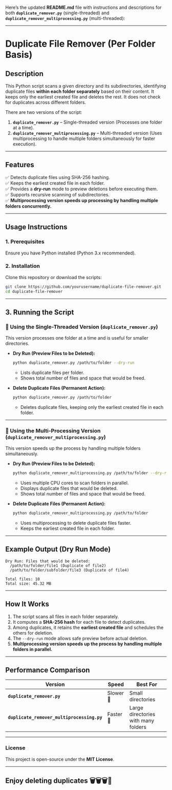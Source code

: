 Here’s the updated **README.md** file with instructions and descriptions for both **`duplicate_remover.py`** (single-threaded) and **`duplicate_remover_multiprocessing.py`** (multi-threaded):  

---

# **Duplicate File Remover (Per Folder Basis)**  

## **Description**  
This Python script scans a given directory and its subdirectories, identifying duplicate files **within each folder separately** based on their content. It keeps only the earliest created file and deletes the rest. It does not check for duplicates across different folders.  

There are two versions of the script:  

1. **`duplicate_remover.py`** – Single-threaded version (Processes one folder at a time).  
2. **`duplicate_remover_multiprocessing.py`** – Multi-threaded version (Uses multiprocessing to handle multiple folders simultaneously for faster execution).  

---

## **Features**  
✅ Detects duplicate files using SHA-256 hashing.  
✅ Keeps the earliest created file in each folder.  
✅ Provides a **dry-run** mode to preview deletions before executing them.  
✅ Supports recursive scanning of subdirectories.  
✅ **Multiprocessing version speeds up processing by handling multiple folders concurrently.**  

---

## **Usage Instructions**  

### **1. Prerequisites**  
Ensure you have Python installed (Python 3.x recommended).  

### **2. Installation**  
Clone this repository or download the scripts:  
```sh
git clone https://github.com/yourusername/duplicate-file-remover.git
cd duplicate-file-remover
```

---

## **3. Running the Script**  

### **🔹 Using the Single-Threaded Version (`duplicate_remover.py`)**  
This version processes one folder at a time and is useful for smaller directories.  

- **Dry Run (Preview Files to be Deleted):**  
  ```sh
  python duplicate_remover.py /path/to/folder --dry-run
  ```
  - Lists duplicate files per folder.  
  - Shows total number of files and space that would be freed.  

- **Delete Duplicate Files (Permanent Action):**  
  ```sh
  python duplicate_remover.py /path/to/folder
  ```
  - Deletes duplicate files, keeping only the earliest created file in each folder.  

---

### **🚀 Using the Multi-Processing Version (`duplicate_remover_multiprocessing.py`)**  
This version speeds up the process by handling multiple folders simultaneously.  

- **Dry Run (Preview Files to be Deleted):**  
  ```sh
  python duplicate_remover_multiprocessing.py /path/to/folder --dry-run
  ```
  - Uses multiple CPU cores to scan folders in parallel.  
  - Displays duplicate files that would be deleted.  
  - Shows total number of files and space that would be freed.  

- **Delete Duplicate Files (Permanent Action):**  
  ```sh
  python duplicate_remover_multiprocessing.py /path/to/folder
  ```
  - Uses multiprocessing to delete duplicate files faster.  
  - Keeps the earliest created file in each folder.  

---

## **Example Output (Dry Run Mode)**  
```
Dry Run: Files that would be deleted:
  /path/to/folder/file1 (Duplicate of file2)
  /path/to/folder/subfolder/file3 (Duplicate of file4)

Total files: 10
Total size: 45.32 MB
```

---

## **How It Works**
1. The script scans all files in each folder separately.  
2. It computes a **SHA-256 hash** for each file to detect duplicates.  
3. Among duplicates, it retains the **earliest created file** and schedules the others for deletion.  
4. The `--dry-run` mode allows safe preview before actual deletion.  
5. **Multiprocessing version speeds up the process by handling multiple folders in parallel.**  

---

## **Performance Comparison**
| Version                         | Speed     | Best For            |
|---------------------------------|-----------|---------------------|
| **`duplicate_remover.py`**       | Slower🐌    | Small directories   |
| **`duplicate_remover_multiprocessing.py`** | Faster 🚀 | Large directories with many folders |

---

### **License**
This project is open-source under the **MIT License**.  

---

## **Enjoy deleting duplicates 🗑️🗑️🗑️🚮**
